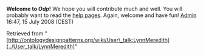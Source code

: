 __Welcome to _Odp_!__ We hope you will contribute much and well. 
You will probably want to read the [help pages](http://ontologydesignpatterns.org/wiki/Help:Contents "Help:Contents"). Again, welcome and have fun! [Admin](http://ontologydesignpatterns.org/wiki/index.php?title=User:Admin&action=edit&redlink=1 "User:Admin (not yet written)") 16:47, 15 July 2008 (CEST)





Retrieved from "[http://ontologydesignpatterns.org/wiki/User\_talk:LynnMeredith](../User_talk/LynnMeredith)"